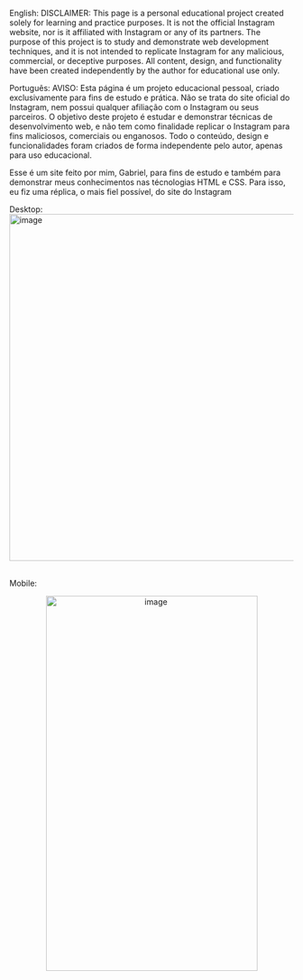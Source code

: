 English:
DISCLAIMER: This page is a personal educational project created solely for learning and practice purposes. It is not the official Instagram website, nor is it affiliated with Instagram or any of its partners. The purpose of this project is to study and demonstrate web development techniques, and it is not intended to replicate Instagram for any malicious, commercial, or deceptive purposes. All content, design, and functionality have been created independently by the author for educational use only.

Português:
AVISO: Esta página é um projeto educacional pessoal, criado exclusivamente para fins de estudo e prática. Não se trata do site oficial do Instagram, nem possui qualquer afiliação com o Instagram ou seus parceiros. O objetivo deste projeto é estudar e demonstrar técnicas de desenvolvimento web, e não tem como finalidade replicar o Instagram para fins maliciosos, comerciais ou enganosos. Todo o conteúdo, design e funcionalidades foram criados de forma independente pelo autor, apenas para uso educacional.

Esse é um site feito por mim, Gabriel, para fins de estudo e também para demonstrar meus conhecimentos nas técnologias HTML e CSS. Para isso, eu fiz uma réplica, o mais fiel possível, do site do Instagram

Desktop:
<br>
<img width="1234" height="615" alt="image" src="https://github.com/user-attachments/assets/a519acc2-4cfd-4051-9ea2-a030bad1978f" />
<br><br>
<p>Mobile:</p>
<center>
<img width="375" height="665" alt="image" src="https://github.com/user-attachments/assets/3f3cde71-116c-45be-acb6-9682355ec05a" />
</center>

